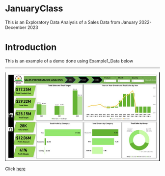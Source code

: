 # JanuaryClass
This is an Exploratory Data Analysis of a Sales Data from January 2022-December 2023

# Introduction
This is an example of a demo done using Example1_Data below

---

![](Example1_Data.JPG)

Click [here](https://docs.github.com/en/get-started/writing-on-github/getting-started-with-writing-and-formatting-on-github/basic-writing-and-formatting-syntax)
